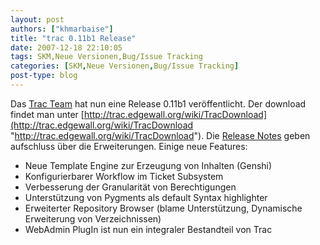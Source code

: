 ```yaml
---
layout: post
authors: ["khmarbaise"]
title: "trac 0.11b1 Release"
date: 2007-12-18 22:10:05
tags: SKM,Neue Versionen,Bug/Issue Tracking
categories: [SKM,Neue Versionen,Bug/Issue Tracking]
post-type: blog
---
```

Das [ Trac Team](http://trac.edgewall.org/ " Trac Team") hat nun eine Release 0.11b1 veröffentlicht. 
Der download findet man unter  [http://trac.edgewall.org/wiki/TracDownload](http://trac.edgewall.org/wiki/TracDownload "http://trac.edgewall.org/wiki/TracDownload"). 
Die [Release Notes](http://trac.edgewall.org/wiki/TracDev/ReleaseNotes/0.11 "Release Notes") geben aufschluss über die Erweiterungen.
Einige neue Features:

+ Neue Template Engine zur Erzeugung von Inhalten (Genshi)
+ Konfigurierbarer Workflow im Ticket Subsystem
+ Verbesserung der Granularität von Berechtigungen
+ Unterstützung von Pygments als default Syntax highlighter
+ Erweiterter Repository Browser (blame Unterstützung, Dynamische Erweiterung von Verzeichnissen)
+ WebAdmin PlugIn ist nun ein integraler Bestandteil von Trac
